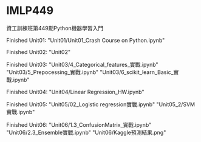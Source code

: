 # IMLP449
資工訓練班第449期Python機器學習入門

Finished Unit01: 
"Unit01/Unit01_Crash Course on Python.ipynb"

Finished Unit02:
"Unit02"

Finished Unit03:
"Unit03/4_Categorical_features_實戰.ipynb"
"Unit03/5_Prepocessing_實戰.ipynb"
"Unit03/6_scikit_learn_Basic_實戰.ipynb"

Finished Unit04:
"Unit04/Linear Regression_HW.ipynb"

Finished Unit05:
"Unit05/02_Logistic regression實戰.ipynb"
"Unit05_2/SVM實戰.ipynb"

Finished Unit06:
"Unit06/1.3_ConfusionMatrix_實戰.ipynb"
"Unit06/2.3_Ensemble實戰.ipynb"
"Unit06/Kaggle預測結果.png"
